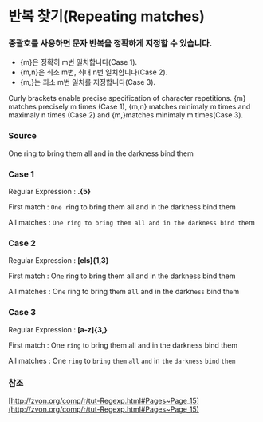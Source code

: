 # 반복 찾기(Repeating matches)

### 중괄호를 사용하면 문자 반복을 정확하게 지정할 수 있습니다.

- {m}은 정확히 m번 일치합니다(Case 1).
- {m,n}은 최소 m번, 최대 n번 일치합니다(Case 2).
- {m,}는 최소 m번 일치를 지정합니다(Case 3).

Curly brackets enable precise specification of character repetitions. {m} matches precisely m times (Case 1), {m,n} matches minimaly m times and maximaly n times (Case 2) and {m,}matches minimaly m times(Case 3).

### Source

One ring to bring them all and in the darkness bind them

### Case 1

Regular Expression : **.{5}**

First match : `One r`ing to bring them all and in the darkness bind them

All matches : `One ring to bring them all and in the darkness bind the`m

### Case 2

Regular Expression : **[els]{1,3}**

First match : On`e` ring to bring them all and in the darkness bind them

All matches : On`e` ring to bring th`e`m a`ll` and in the darkn`ess` bind th`e`m

### Case 3

Regular Expression : **[a-z]{3,}**

First match : One `ring` to bring them all and in the darkness bind them

All matches : One `ring` to `bring` `them` `all` `and` in `the` `darkness` `bind` `them`

### 참조

[http://zvon.org/comp/r/tut-Regexp.html#Pages~Page_15](http://zvon.org/comp/r/tut-Regexp.html#Pages~Page_15)
